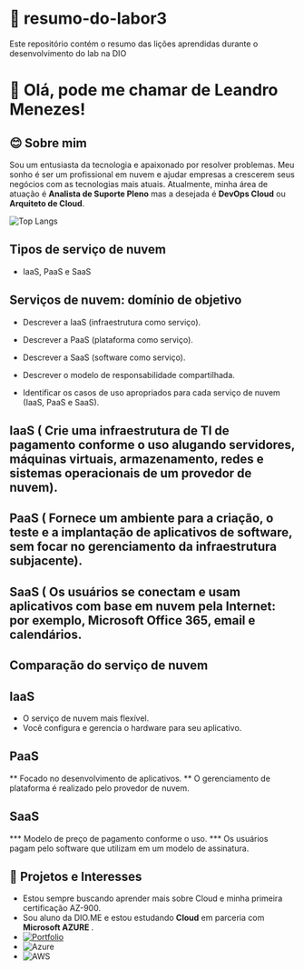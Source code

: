 # 🚀 resumo-do-labor3
Este repositório contém o resumo das lições aprendidas durante o desenvolvimento do lab na DIO

# 👋 Olá, pode me chamar de Leandro Menezes!

## 😊 Sobre mim
Sou um entusiasta da tecnologia e apaixonado por resolver problemas. Meu sonho é ser um profissional em nuvem e ajudar empresas a crescerem seus negócios
com as tecnologias mais atuais. Atualmente, minha área de atuação é **Analista de Suporte Pleno** mas a desejada é **DevOps Cloud** ou **Arquiteto de Cloud**.

![Top Langs](https://github-readme-stats-git-masterrstaa-rickstaa.vercel.app/api/top-langs/?username=LeandroOmenezes&bg_color=000&border_color=30A3DC&title_color=E94D5F&text_color=FFF)

## Tipos de serviço de nuvem

* IaaS, PaaS e SaaS

## Serviços de nuvem: domínio de objetivo

* Descrever a IaaS (infraestrutura como serviço).
* Descrever a PaaS (plataforma como serviço).
* Descrever a SaaS (software como serviço).

* Descrever o modelo de responsabilidade compartilhada.

* Identificar os casos de uso apropriados para cada serviço de nuvem (IaaS, PaaS e SaaS).

## IaaS ( Crie uma infraestrutura de TI de pagamento conforme o uso alugando servidores, máquinas virtuais, armazenamento, redes e sistemas operacionais de um provedor de nuvem).

## PaaS ( Fornece um ambiente para a criação, o teste e a implantação de aplicativos de software, sem focar no gerenciamento da infraestrutura subjacente).

## SaaS ( Os usuários se conectam e usam aplicativos com base em nuvem pela Internet: por exemplo, Microsoft Office 365, email e calendários.

## Comparação do serviço de nuvem

## IaaS
* O serviço de nuvem mais flexível.
* Você configura e gerencia o hardware para seu aplicativo.

## PaaS
** Focado no desenvolvimento de aplicativos.
** O gerenciamento de plataforma é realizado pelo provedor de nuvem.

## SaaS
*** Modelo de preço de pagamento conforme o uso.
*** Os usuários pagam pelo software que utilizam em um modelo de assinatura.

## 💙 Projetos e Interesses
- Estou sempre buscando aprender mais sobre Cloud e minha primeira certificação AZ-900.
- Sou aluno da DIO.ME e estou estudando **Cloud** em parceria com **Microsoft AZURE**  .
- [![Portfolio](https://img.shields.io/badge/Portfolio-FF5722?style=for-the-badge&logo=todoist&logoColor=white)](https://letflixmenezes.netlify.app)
- ![Azure](https://img.shields.io/badge/Azure-blue?style=for-the-badge&logo=microsoft%20azure&logoColor=blue&labelColor=FFFFFF&link=https%3A%2F%2Fimages.app.goo.gl%2FK7PN1jYJd57x4q7A8)
- ![AWS](https://img.shields.io/badge/AWS-000.svg?style=for-the-badge&logo=amazon-aws&logoColor=white)
